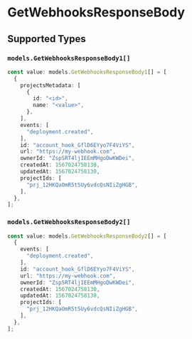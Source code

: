 # GetWebhooksResponseBody


## Supported Types

### `models.GetWebhooksResponseBody1[]`

```typescript
const value: models.GetWebhooksResponseBody1[] = [
  {
    projectsMetadata: [
      {
        id: "<id>",
        name: "<value>",
      },
    ],
    events: [
      "deployment.created",
    ],
    id: "account_hook_GflD6EYyo7F4ViYS",
    url: "https://my-webhook.com",
    ownerId: "ZspSRT4ljIEEmMHgoDwKWDei",
    createdAt: 1567024758130,
    updatedAt: 1567024758130,
    projectIds: [
      "prj_12HKQaOmR5t5Uy6vdcQsNIiZgHGB",
    ],
  },
];
```

### `models.GetWebhooksResponseBody2[]`

```typescript
const value: models.GetWebhooksResponseBody2[] = [
  {
    events: [
      "deployment.created",
    ],
    id: "account_hook_GflD6EYyo7F4ViYS",
    url: "https://my-webhook.com",
    ownerId: "ZspSRT4ljIEEmMHgoDwKWDei",
    createdAt: 1567024758130,
    updatedAt: 1567024758130,
    projectIds: [
      "prj_12HKQaOmR5t5Uy6vdcQsNIiZgHGB",
    ],
  },
];
```


